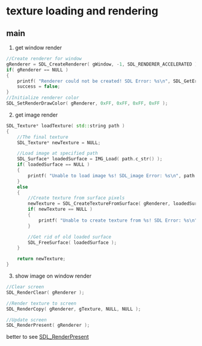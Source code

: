 # texture loading and rendering

## main

1. get window render

```cpp
//Create renderer for window
gRenderer = SDL_CreateRenderer( gWindow, -1, SDL_RENDERER_ACCELERATED );
if( gRenderer == NULL )
{
    printf( "Renderer could not be created! SDL Error: %s\n", SDL_GetError() );
    success = false;
}
//Initialize renderer color
SDL_SetRenderDrawColor( gRenderer, 0xFF, 0xFF, 0xFF, 0xFF );
```

2. get image render

```cpp
SDL_Texture* loadTexture( std::string path )
{
	//The final texture
	SDL_Texture* newTexture = NULL;

	//Load image at specified path
	SDL_Surface* loadedSurface = IMG_Load( path.c_str() );
	if( loadedSurface == NULL )
	{
		printf( "Unable to load image %s! SDL_image Error: %s\n", path.c_str(), IMG_GetError() );
	}
	else
	{
		//Create texture from surface pixels
        newTexture = SDL_CreateTextureFromSurface( gRenderer, loadedSurface );
		if( newTexture == NULL )
		{
			printf( "Unable to create texture from %s! SDL Error: %s\n", path.c_str(), SDL_GetError() );
		}

		//Get rid of old loaded surface
		SDL_FreeSurface( loadedSurface );
	}

	return newTexture;
}
```

3. show image on window render

```cpp
//Clear screen
SDL_RenderClear( gRenderer );

//Render texture to screen
SDL_RenderCopy( gRenderer, gTexture, NULL, NULL );

//Update screen
SDL_RenderPresent( gRenderer );
```

better to see [SDL_RenderPresent](https://wiki.libsdl.org/SDL_RenderPresent)
